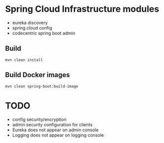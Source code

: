 # Spring Cloud Infrastructure modules

- eureka discovery
- spring cloud config
- codecentric spring boot admin

## Build
```
mvn clean install
```

## Build Docker images
```
mvn clean spring-boot:build-image
```
# TODO
 - config security/encryption
 - admin security configuration for clients
 - Eureka does not appear on admin console
 - Logging does not appear on logging console